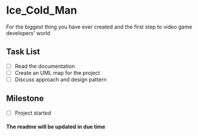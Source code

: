 # Ice_Cold_Man
For the biggest thing you have ever created and the first step to video game developers' world

## Task List
- [ ] Read the documentation
- [ ] Create an UML map for the project
- [ ] Discuss approach and design pattern

## Milestone
- [ ] Project started

#### The readme will be updated in due time
